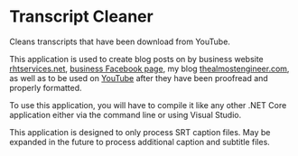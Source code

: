 # Transcript Cleaner

Cleans transcripts that have been download from YouTube. 

This application is used to create blog posts on by business website [rhtservices.net](https://rhtservices.net),
[business Facebook page](https://www.facebook.com/rhtservicesllc), 
my blog [thealmostengineer.com](https://thealmostengineer.com),
as well as to be used on [YouTube](https://www.youtube.com/channel/UC4HCouBLtXD1j1U_17aBqig?sub_confirmation=1)
after they have been proofread and properly formatted.

To use this application, you will have to compile it like any other .NET Core application either via the 
command line or using Visual Studio.

This application is designed to only process SRT caption files. May be expanded in the future to 
process additional caption and subtitle files.
